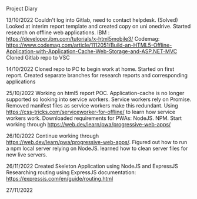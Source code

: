 Project Diary

13/10/2022	Couldn't log into Gitlab, need to contact helpdesk. (Solved)
			Looked at interim report template and created copy on uni onedrive.
			Started research on offline web applications.
				IBM : https://developer.ibm.com/tutorials/x-html5mobile3/
				Codemag: https://www.codemag.com/article/1112051/Build-an-HTML5-Offline-Application-with-Application-Cache-Web-Storage-and-ASP.NET-MVC
			Cloned Gitlab repo to VSC

14/10/2022	Cloned repo to PC to begin work at home.
			Started on first report.
			Created separate branches for research reports and corresponding applications

25/10/2022	Working on html5 report POC.
			Application-cache is no longer supported so looking into service workers.
			Service workers rely on Promise.
			Removed manifest files as service workers make this redundant.
			Using https://css-tricks.com/serviceworker-for-offline/ to learn how service workers work.
			Downloaded requirements for PWAs:
				NodeJS.
				NPM.
			Start working through https://web.dev/learn/pwa/progressive-web-apps/
			
26/10/2022	Continue working through https://web.dev/learn/pwa/progressive-web-apps/.
			Figured out how to run a npm local server relying on NodeJS.
			learned how to clean server files for new live servers.

26/11/2022	Created Skeleton Application using NodeJS and ExpressJS
			Researching routing using ExpressJS documentation: https://expressjs.com/en/guide/routing.html
			
27/11/2022	